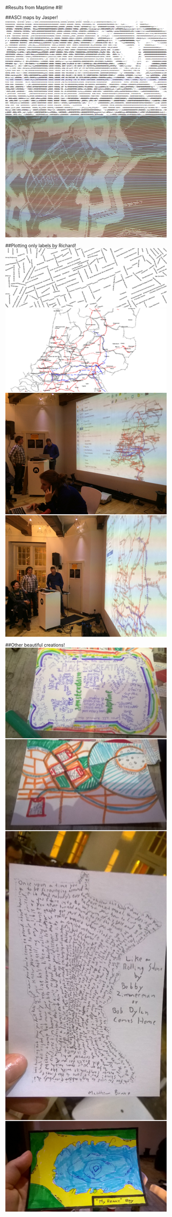 #Results from Maptime #8!

##ASCI maps by Jasper!
![](maptimeAMS.png)
![](IMG_0666-1.JPG)

##Plotting only labels by Richard!
![](adam.png)
![](nl.png)
![](IMG_0638.JPG)
![](IMG_0643.JPG)

##Other beautiful creations! 
![](WP_20151209_008.jpg)
![](WP_20151209_009.jpg)
![](WP_20151209_011.jpg)
![](WP_20151209_014.jpg)
